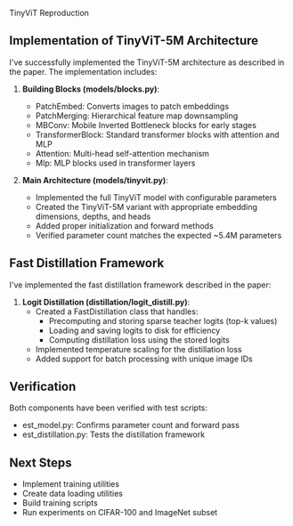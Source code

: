 TinyViT Reproduction

## Implementation of TinyViT-5M Architecture

I've successfully implemented the TinyViT-5M architecture as described in the paper. The implementation includes:

1. **Building Blocks (models/blocks.py)**:
   - PatchEmbed: Converts images to patch embeddings
   - PatchMerging: Hierarchical feature map downsampling
   - MBConv: Mobile Inverted Bottleneck blocks for early stages
   - TransformerBlock: Standard transformer blocks with attention and MLP
   - Attention: Multi-head self-attention mechanism
   - Mlp: MLP blocks used in transformer layers

2. **Main Architecture (models/tinyvit.py)**:
   - Implemented the full TinyViT model with configurable parameters
   - Created the TinyViT-5M variant with appropriate embedding dimensions, depths, and heads
   - Added proper initialization and forward methods
   - Verified parameter count matches the expected ~5.4M parameters

## Fast Distillation Framework

I've implemented the fast distillation framework described in the paper:

1. **Logit Distillation (distillation/logit_distill.py)**:
   - Created a FastDistillation class that handles:
     - Precomputing and storing sparse teacher logits (top-k values)
     - Loading and saving logits to disk for efficiency
     - Computing distillation loss using the stored logits
   - Implemented temperature scaling for the distillation loss
   - Added support for batch processing with unique image IDs

## Verification

Both components have been verified with test scripts:

- 	est_model.py: Confirms parameter count and forward pass
- 	est_distillation.py: Tests the distillation framework

## Next Steps

- Implement training utilities
- Create data loading utilities
- Build training scripts
- Run experiments on CIFAR-100 and ImageNet subset

